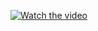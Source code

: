 [![Watch the video](https://drive.google.com/thumbnail?id=1_XOGMsbeqQsvfv7ICAA9J-mTH075bogI)](https://drive.google.com/file/d/1_XOGMsbeqQsvfv7ICAA9J-mTH075bogI/view?usp=sharing)
